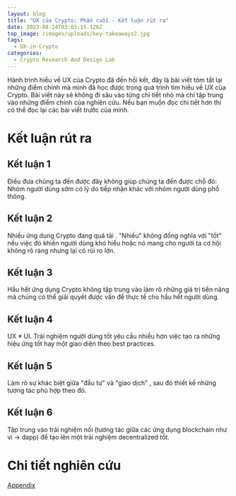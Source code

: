 ```yaml
---
layout: blog
title: "UX của Crypto: Phần cuối - Kết luận rút ra"
date: 2023-08-24T03:03:15.126Z
top_image: /images/uploads/key-takeaways2.jpg
tags:
  - UX-in-Crypto
categories:
  - Crypto Research And Design Lab
---
```

Hành trình hiểu về UX của Crypto đã đến hồi kết, đây là bài viết tóm tắt lại những điểm chính mà mình đã học được trong quá trình tìm hiểu về UX của Crypto. Bài viết này sẽ không đi sâu vào từng chi tiết nhỏ mà chỉ tập trung vào những điểm chính của nghiên cứu. Nếu bạn muốn đọc chi tiết hơn thì có thể đọc lại các bài viết trước của mình.

<!--more-->

# Kết luận rút ra

## Kết luận 1

Điều đưa chúng ta đến được đây không giúp chúng ta đến được chỗ đó: Nhóm người dùng sớm có lý do tiếp nhận khác với nhóm người dùng phổ thông.

## Kết luận 2

Nhiều ứng dụng Crypto đang quá tải . "Nhiều" không đồng nghĩa với "tốt" nếu việc đó khiến người dùng khó hiểu hoặc nó mang cho người ta cơ hội không rõ ràng nhưng lại có rủi ro lớn.

## Kết luận 3

Hầu hết ứng dụng Crypto không tập trung vào làm rõ những giá trị tiền năng mà chúng có thể giải quyết được vấn đề thực tế cho hầu hết người dùng.

## Kết luận 4

UX ≠ UI. Trải nghiệm người dùng tốt yêu cầu nhiều hơn việc tạo ra những hiệu ứng tốt hay một giao diện theo best practices.

## Kết luận 5

Làm rõ sự khác biệt giữa "đầu tư" và "giao dịch" , sau đó thiết kế những tương tác phù hợp theo đó.

## Kết luận 6

Tập trung vào trải nghiệm nối (tương tác giữa các ứng dụng blockchain như ví → dapp) để tạo lên một trải nghiệm decentralized tốt.

# Chi tiết nghiên cứu

[Appendix](https://docs.google.com/presentation/d/1e1fqZ201ZKnin0vfBtkmTEiTRwn_TjH_SGJ42Nd6Dxw/edit?usp=sharing)
